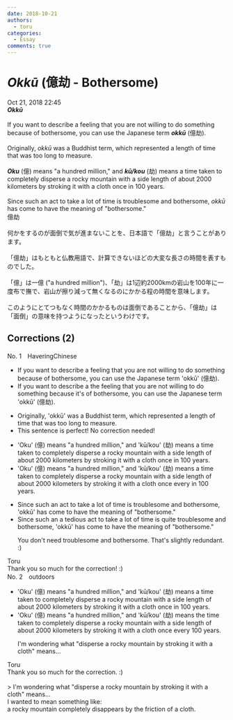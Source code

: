 ```yaml
---
date: 2018-10-21
authors:
  - toru
categories:
  - Essay
comments: true
---
```


# <strong><em>Okkū</strong></em> (億劫 - Bothersome)
<div class="date">Oct 21, 2018 22:45</div>
<div id="post"><div id="body_show_ori">
<strong><em>Okkū</strong></em><br/><br/>If you want to describe a feeling that you are not willing to do something because of bothersome, you can use the Japanese term <strong><em>okkū</em></strong> (億劫).<br/><br/>Originally, <em>okkū</em> was a Buddhist term, which represented a length of time that was too long to measure.<br/><br/><strong><em>Oku</em></strong> (億) means "a hundred million," and <strong><em>kū/kou</em></strong> (劫) means a time taken to completely disperse a rocky mountain with a side length of about 2000 kilometers by stroking it with a cloth once in 100 years.<br/><br/>Since such an act to take a lot of time is troublesome and bothersome, <em>okkū</em> has come to have the meaning of "bothersome."
</div></div>

<!-- more -->

<div id="post_ja"><div id="body_show_mo">
億劫<br/><br/>何かをするのが面倒で気が進まないことを、日本語で「億劫」と言うことがあります。<br/><br/>「億劫」はもともと仏教用語で、計算できないほどの大変な長さの時間を表すものでした。<br/><br/>「億」は一億 ("a hundred million")、「劫」は1辺約2000kmの岩山を100年に一度布で撫で、岩山が擦り減って無くなるのにかかる程の時間を意味します。<br/><br/>このようにとてつもなく時間のかかるものは面倒であることから、「億劫」は「面倒」の意味を持つようになったというわけです。
</div></div>

## Corrections (2)
<div id="block"><div class="first_name"> No. 1　<span class="just_name">HaveringChinese</span></div><div id="block2">
<ul class="correction_field">
<li class="incorrect">If you want to describe a feeling that you are not willing to do something because of bothersome, you can use the Japanese term 'okkū' (億劫).</li>
<li class="corrected correct">
If you want to describe <span class="f_red"><span class="sline">a</span></span> <span class="f_blue">the </span>feeling that you are not willing to do something because <span class="f_blue">it's</span> <span class="f_red"><span class="sline">of</span></span> bothersome, you can use the Japanese term 'okkū' (億劫).
</li>
</ul>
<ul class="correction_field">
<li class="incorrect">Originally, 'okkū' was a Buddhist term, which represented a length of time that was too long to measure.</li>
<li class="corrected perfect">This sentence is perfect! No correction needed!</li>
</ul>
<ul class="correction_field">
<li class="incorrect">'Oku' (億) means "a hundred million," and 'kū/kou' (劫) means a time taken to completely disperse a rocky mountain with a side length of about 2000 kilometers by stroking it with a cloth once in 100 years.</li>
<li class="corrected correct">
'Oku' (億) means "a hundred million," and 'kū/kou' (劫) means a time taken to completely disperse a rocky mountain with a side length of about 2000 kilometers by stroking it with a cloth once <span class="f_blue">every</span> <span class="f_red"><span class="sline">in </span></span>100 years.
</li>
</ul>
<ul class="correction_field">
<li class="incorrect">Since such an act to take a lot of time is troublesome and bothersome, 'okkū' has come to have the meaning of "bothersome."</li>
<li class="corrected correct">
Since such<span class="f_red"><span class="sline"> an</span></span> <span class="f_blue">a tedious</span> act <span class="f_red"><span class="sline">to take a lot of time</span></span> is <span class="f_blue">quite </span>troublesome and bothersome, 'okkū' has come to have the meaning of "bothersome."
<p class="correction_comment">You don't need troublesome and bothersome. That's slightly redundant. :)</p>
</li>
</ul>
</div><div class="name"><span class="just_name">Toru</span><br>
Thank you so much for the correction! :)
</div>
</div>
<div id="block"><div class="first_name"> No. 2　<span class="just_name">outdoors</span></div><div id="block2">
<ul class="correction_field">
<li class="incorrect">'Oku' (億) means "a hundred million," and 'kū/kou' (劫) means a time taken to completely disperse a rocky mountain with a side length of about 2000 kilometers by stroking it with a cloth once in 100 years.</li>
<li class="corrected correct">
'Oku' (億) means "a hundred million," and 'kū/kou' (劫) means <span class="f_red">the</span> time taken to completely disperse a rocky mountain with a side length of about 2000 kilometers by stroking it with a cloth once <span class="f_blue">every</span> 100 years.
<p class="correction_comment">I'm wondering what "disperse a rocky mountain by stroking it with a cloth" means...</p>
</li>
</ul>
</div><div class="name"><span class="just_name">Toru</span><br>
Thank you so much for the correction. :)<br/><br/>&gt; I'm wondering what "disperse a rocky mountain by stroking it with a cloth" means...<br/>I wanted to mean something like:<br/>a rocky mountain completely disappears by the friction of a cloth.
</div>
</div>
